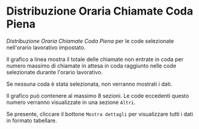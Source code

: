# Distribuzione Oraria Chiamate Coda Piena

*Distribuzione Oraria Chiamate Coda Piena* per le code selezionate
nell'orario lavorativo impostato.

Il grafico a linea mostra il totale delle chiamate non entrate in coda 
per numero massimo di chiamate in attesa in coda raggiunto nelle code 
selezionate durante l'orario lavorativo.

Se nessuna coda è stata selezionata, non verranno mostrati i dati.

Il grafico può contenere al massimo 8 sezioni. Le code eccedenti questo
numero verranno visualizzate in una sezione `Altri`.

Se presente, cliccare il bottone `Mostra dettagli` per visualizzare
tutti i dati in formato tabellare.
